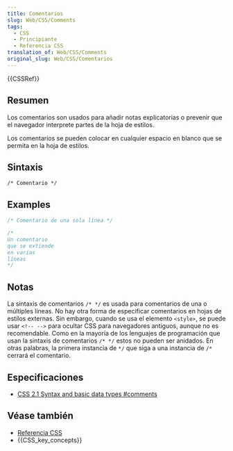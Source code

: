```yaml
---
title: Comentarios
slug: Web/CSS/Comments
tags:
  - CSS
  - Principiante
  - Referencia CSS
translation_of: Web/CSS/Comments
original_slug: Web/CSS/Comentarios
---
```

{{CSSRef}}

## Resumen

Los comentarios son usados para añadir notas explicatorias o prevenir que el navegador interprete partes de la hoja de estilos.

Los comentarios se pueden colocar en cualquier espacio en blanco que se permita en la hoja de estilos.

## Sintaxis

```
/* Comentario */
```

## Examples

```css
/* Comentario de una sola línea */

/*
Un comentario
que se extiende
en varias
líneas
*/
```

## Notas

La sintaxis de comentarios `/* */` es usada para comentarios de una o múltiples líneas. No hay otra forma de especificar comentarios en hojas de estilos externas. Sin embargo, cuando se usa el elemento `<style>`, se puede usar `<!-- -->` para ocultar CSS para navegadores antiguos, aunque no es recomendable. Como en la mayoría de los lenguajes de programación que usan la sintaxis de comentarios `/* */` estos no pueden ser anidados. En otras palabras, la primera instancia de `*/` que siga a una instancia de `/*` cerrará el comentario.

## Especificaciones

- [CSS 2.1 Syntax and basic data types #comments](http://www.w3.org/TR/CSS21/syndata.html#comments)

## Véase también

- [Referencia CSS](/es/docs/Web/CSS/Referencia_CSS)
- {{CSS_key_concepts}}
